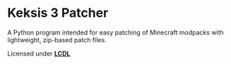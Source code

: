 # Keksis 3 Patcher
A Python program intended for easy patching of Minecraft modpacks with lightweight, zip-based patch files.

Licensed under **[LCDL](https://github.com/LOLCATZde/Keksis3Patcher/blob/main/LICENSE.md)**
